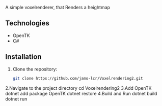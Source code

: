 A simple voxelrenderer, that Renders a heightmap

## Technologies

- OpenTK
- C#

## Installation

1. Clone the repository:
   ```bash
   git clone https://github.com/jamo-lcr/Voxelrendering2.git
2.Navigate to the project directory
  cd Voxelrendering2
3.Add OpenTK
  dotnet add package OpenTK
  dotnet restore
4.Build and Run 
  dotnet build
  dotnet run
